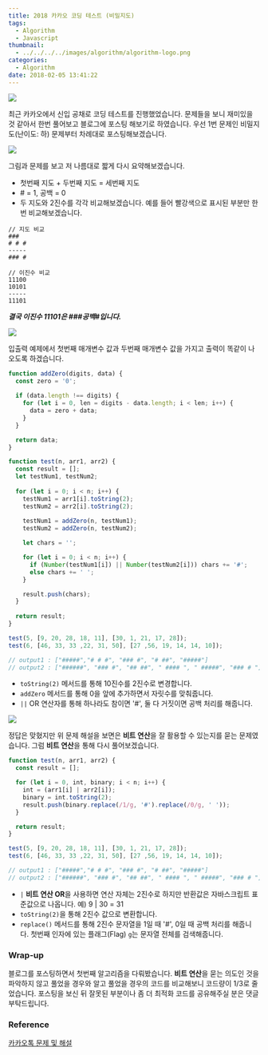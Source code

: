 ```yaml
---
title: 2018 카카오 코딩 테스트 (비밀지도)
tags:
  - Algorithm
  - Javascript
thumbnail:
  - ../../../../images/algorithm/algorithm-logo.png
categories:
  - Algorithm
date: 2018-02-05 13:41:22
---
```




![](../../../../images/algorithm/algorithm-logo.png)

최근 카카오에서 신입 공채로 코딩 테스트를 진행했었습니다. 문제들을 보니 재미있을 것 같아서 한번 풀어보고 블로그에 포스팅 해보기로 하였습니다.
우선 1번 문제인 비밀지도(난이도: 하) 문제부터 차례대로 포스팅해보겠습니다.

![](../../../../images/algorithm/2018-kakao-blind-recruitment-round-1-1-01.png)

그림과 문제를 보고 저 나름대로 짧게 다시 요약해보겠습니다.

* 첫번째 지도 + 두번째 지도 = 세번째 지도
* \# = 1, 공백 = 0
* 두 지도와 2진수를 각각 비교해보겠습니다. 예를 들어 빨강색으로 표시된 부분만 한 번 비교해보겠습니다.

``` plain
// 지도 비교
###
# # #
-----
### #

// 이진수 비교
11100
10101
-----
11101
```

***결국 이진수 11101은 ###공백#입니다.***

![](../../../../images/algorithm/2018-kakao-blind-recruitment-round-1-1-02.png)

입출력 예제에서 첫번째 매개변수 값과 두번째 매개변수 값을 가지고 출력이 똑같이 나오도록 하겠습니다.

```js
function addZero(digits, data) {
  const zero = '0';
  
  if (data.length !== digits) {
    for (let i = 0, len = digits - data.length; i < len; i++) {
      data = zero + data;
    }
  }

  return data;
}

function test(n, arr1, arr2) {
  const result = [];
  let testNum1, testNum2;
  
  for (let i = 0; i < n; i++) {
    testNum1 = arr1[i].toString(2);
    testNum2 = arr2[i].toString(2);
    
    testNum1 = addZero(n, testNum1);
    testNum2 = addZero(n, testNum2);

    let chars = '';

    for (let i = 0; i < n; i++) {
      if (Number(testNum1[i]) || Number(testNum2[i])) chars += '#';
      else chars += ' ';
    }

    result.push(chars);
  }
  
  return result;
}

test(5, [9, 20, 28, 18, 11], [30, 1, 21, 17, 28]);
test(6, [46, 33, 33 ,22, 31, 50], [27 ,56, 19, 14, 14, 10]);

// output1 : ["#####","# # #", "### #", "# ##", "#####"]
// output2 : ["######", "### #", "## ##", " #### ", " #####", "### # "]
```

* <code>toString(2)</code> 메서드를 통해 10진수를 2진수로 변경합니다.
* <code>addZero</code> 메서드를 통해 0을 앞에 추가하면서 자릿수를 맞춰줍니다.
* <code>||</code> OR 연산자를 통해 하나라도 참이면 '#', 둘 다 거짓이면 공백 처리를 해줍니다.

![](../../../../images/algorithm/2018-kakao-blind-recruitment-round-1-1-03.png)

정답은 맞혔지만 위 문제 해설을 보면은 **비트 연산**을 잘 활용할 수 있는지를 묻는 문제였습니다. 그럼 **비트 연산**을 통해 다시 풀어보겠습니다.

``` js
function test(n, arr1, arr2) {
  const result = [];

  for (let i = 0, int, binary; i < n; i++) {
    int = (arr1[i] | arr2[i]);
    binary = int.toString(2);
    result.push(binary.replace(/1/g, '#').replace(/0/g, ' '));
  }

  return result;
}

test(5, [9, 20, 28, 18, 11], [30, 1, 21, 17, 28]);
test(6, [46, 33, 33 ,22, 31, 50], [27 ,56, 19, 14, 14, 10]);

// output1 : ["#####","# # #", "### #", "# ##", "#####"]
// output2 : ["######", "### #", "## ##", " #### ", " #####", "### # "]
```

* <code>|</code> **비트 연산 OR**을 사용하면 연산 자체는 2진수로 하지만 반환값은 자바스크립트 표준값으로 나옵니다.
예) 9 | 30 = 31
* <code>toString(2)</code>을 통해 2진수 값으로 변환합니다.
* <code>replace()</code> 메서드를 통해 2진수 문자열을 1일 때 '#', 0일 때 공백 처리를 해줍니다. 첫번째 인자에 있는 플래그(Flag) <code>g</code>는 문자열 전체를 검색해줍니다.

### Wrap-up

블로그를 포스팅하면서 첫번째 알고리즘을 다뤄봤습니다. **비트 연산**을 묻는 의도인 것을 파악하지 않고 풀었을 경우와 알고 풀었을 경우의 코드를 비교해보니 코드량이 1/3로 줄었습니다. 포스팅을 보신 뒤 잘못된 부분이나 좀 더 최적화 코드를 공유해주실 분은 댓글 부탁드립니다.

### Reference

[카카오톡 문제 및 해설](http://tech.kakao.com/2017/09/27/kakao-blind-recruitment-round-1/)